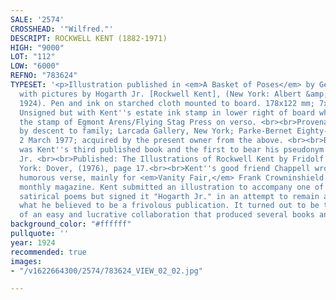 ```yaml
---
SALE: '2574'
CROSSHEAD: '"Wilfred."'
DESCRIPT: ROCKWELL KENT (1882-1971)
HIGH: "9000"
LOT: "112"
LOW: "6000"
REFNO: "783624"
TYPESET: '<p>Illustration published in <em>A Basket of Poses</em> by George S. Chappell,
  with pictures by Hogarth Jr. [Rockwell Kent], (New York: Albert &amp; Charles Boni,
  1924). Pen and ink on starched cloth mounted to board. 178x122 mm; 7x4¾ inches.
  Unsigned but with Kent''s estate ink stamp in lower right of board which also bears
  the stamp of Egmont Arens/Flying Stag Press on verso. <br><br>Provenance: The artist;
  by descent to family; Larcada Gallery, New York; Parke-Bernet Eighty-Four, New York,
  2 March 1977; acquired by the present owner from the above. <br><br>Basket of Poses
  was Kent''s third published book and the first to bear his pseudonym of Hogarth
  Jr. <br><br>Published: The Illustrations of Rockwell Kent by Fridolf Johnson, New
  York: Dover, (1976), page 17.<br><br>Kent''s good friend Chappell wrote popular
  humorous verse, mainly for <em>Vanity Fair,</em> Frank Crowninshield''s fashionable
  monthly magazine. Kent submitted an illustration to accompany one of Chappell''s
  satirical poems but signed it "Hogarth Jr." in an attempt to remain anonymous in
  what he believed to be a frivolous publication. It turned out to be the beginning
  of an easy and lucrative collaboration that produced several books and periodicals.</p>'
background_color: "#ffffff"
pullquote: ''
year: 1924
recommended: true
images:
- "/v1622664300/2574/783624_VIEW_02_02.jpg"

---
```

